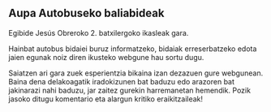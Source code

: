 ## Aupa Autobuseko baliabideak 
Egibide Jesús Obreroko 2. batxilergoko ikasleak gara. 

Hainbat autobus bidaiei buruz informatzeko, bidaiak erreserbatzeko edota jaien egunak noiz diren ikusteko webgune hau sortu dugu.

Saiatzen ari gara zuek esperientzia bikaina izan dezazuen gure webgunean. Baina dena delakoagatik iradokizunen bat baduzu edo arazoren bat jakinarazi nahi baduzu, jar zaitez gurekin harremanetan hemendik. Pozik jasoko ditugu komentario eta alargun kritiko eraikitzaileak!
